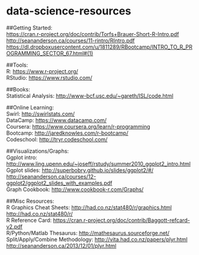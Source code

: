 # data-science-resources

##Getting Started:   
https://cran.r-project.org/doc/contrib/Torfs+Brauer-Short-R-Intro.pdf  
http://seananderson.ca/courses/11-rintro/RIntro.pdf  
https://dl.dropboxusercontent.com/u/1811289/RBootcamp/INTRO_TO_R_PROGRAMMING_SECTOR_67.html#(1)  

##Tools:  
R: https://www.r-project.org/  
RStudio: https://www.rstudio.com/  

##Books:  
Statistical Analysis: http://www-bcf.usc.edu/~gareth/ISL/code.html  
  
##Online Learning:  
Swirl: http://swirlstats.com/  
DataCamp: https://www.datacamp.com/  
Coursera: https://www.coursera.org/learn/r-programming  
Bootcamp: http://jaredknowles.com/r-bootcamp/  
Codeschool: http://tryr.codeschool.com/  
  
##Visualizations/Graphs:  
Ggplot intro: http://www.ling.upenn.edu/~joseff/rstudy/summer2010_ggplot2_intro.html  
Ggplot slides: http://superbobry.github.io/slides/ggplot2/#/  
http://seananderson.ca/courses/12-ggplot2/ggplot2_slides_with_examples.pdf  
Graph Cookbook: http://www.cookbook-r.com/Graphs/  
  
##Misc Resources:  
R Graphics Cheat Sheets: http://had.co.nz/stat480/r/graphics.html  
http://had.co.nz/stat480/r/  
R Reference Card: https://cran.r-project.org/doc/contrib/Baggott-refcard-v2.pdf  
R/Python/Matlab Thesaurus: http://mathesaurus.sourceforge.net/  
Split/Apply/Combine Methodology: http://vita.had.co.nz/papers/plyr.html  
http://seananderson.ca/2013/12/01/plyr.html  
  

